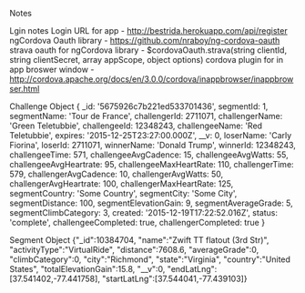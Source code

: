Notes

Lgin notes
  Login URL for app - http://bestrida.herokuapp.com/api/register
  ngCordova Oauth library - https://github.com/nraboy/ng-cordova-oauth
    strava oauth for ngCordova library - $cordovaOauth.strava(string clientId, string clientSecret, array appScope, object options)
  cordova plugin for in app broswer window - http://cordova.apache.org/docs/en/3.0.0/cordova/inappbrowser/inappbrowser.html

Challenge Object
  { _id: '5675926c7b221ed533701436',
  segmentId: 1,
  segmentName: 'Tour de France',
  challengerId: 2711071,
  challengerName: 'Green Teletubbie',
  challengeeId: 12348243,
  challengeeName: 'Red Teletubbie',
  expires: '2015-12-25T23:27:00.000Z',
  __v: 0,
  loserName: 'Carly Fiorina',
  loserId: 2711071,
  winnerName: 'Donald Trump',
  winnerId: 12348243,
  challengeeTime: 571,
  challengeeAvgCadence: 15,
  challengeeAvgWatts: 55,
  challengeeAvgHeartrate: 95,
  challengeeMaxHeartRate: 110,
  challengerTime: 579,
  challengerAvgCadence: 10,
  challengerAvgWatts: 50,
  challengerAvgHeartrate: 100,
  challengerMaxHeartRate: 125,
  segmentCountry: 'Some Country',
  segmentCity: 'Some City',
  segmentDistance: 100,
  segmentElevationGain: 9,
  segmentAverageGrade: 5,
  segmentClimbCategory: 3,
  created: '2015-12-19T17:22:52.016Z',
  status: 'complete',
  challengeeCompleted: true,
  challengerCompleted: true }

Segment Object
  {"_id":10384704,
  "name":"Zwift TT flatout (3rd Str)",
  "activityType":"VirtualRide",
  "distance":7608.6,
  "averageGrade":0,
  "climbCategory":0,
  "city":"Richmond",
  "state":"Virginia",
  "country":"United States",
  "totalElevationGain":15.8,
  "__v":0,
  "endLatLng":[37.541402,-77.441758],
  "startLatLng":[37.544041,-77.439103]}